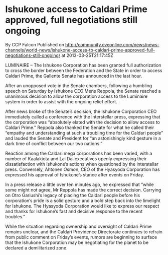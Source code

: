 # Ishukone access to Caldari Prime approved, full negotiations still ongoing
By CCP Falcon
Published on http://community.eveonline.com/news/news-channels/world-news/ishukone-access-to-caldari-prime-approved-full-negotiations-still-ongoing/ at 2013-03-25T21:17:45Z

LUMINAIRE – The Ishukone Corporation has been granted full authorization to cross the border between the Federation and the State in order to access Caldari Prime, the Gallente Senate has announced in the last hour.

After an unopposed vote in the Senate chambers, following a humbling speech on Saturday by Ishukone CEO Mens Reppola, the Senate reached a unanimous decision to allow the corporation access to the Luminaire system in order to assist with the ongoing relief effort.

After news broke of the Senate’s decision, the Ishukone Corporation CEO immediately called a conference with the interstellar press, expressing that the corporation was “absolutely elated with the decision to allow access to Caldari Prime.” Reppola also thanked the Senate for what he called their “empathy and understanding at such a troubling time for the Caldari people” and lauded the Senate and President for “an astonishingly kind gesture in a dark time of conflict between our two nations.”

Reaction among the Caldari mega corporations has been varied, with a number of Kaalakiota and Lai Dai executives openly expressing their dissatisfaction with Ishukone’s actions when questioned by the interstellar press. Conversely, Ahtonen Osmon, CEO of the Hyasyoda Corporation has expressed his approval of Ishukone’s stance after events on Friday.

In a press release a little over ten minutes ago, he expressed that “while some might not agree, Mr Reppola has made the correct decision. Carrying on Otro Gariushi’s legacy of placing the Caldari people before his corporation’s pride is a solid gesture and a bold step back into the limelight for Ishukone. The Hyasyoda Corporation would like to express our respect and thanks for Ishukone’s fast and decisive response to the recent troubles.”

While the situation regarding ownership and oversight of Caldari Prime remains unclear, and the Caldari Providence Directorate continues to refrain from public comment on Friday’s events, rumors are beginning to surface that the Ishukone Corporation may be negotiating for the planet to be declared a demilitarized zone.

